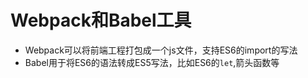 # Webpack和Babel工具
+ Webpack可以将前端工程打包成一个js文件，支持ES6的import的写法
+ Babel用于将ES6的语法转成ES5写法，比如ES6的`let`,箭头函数等
